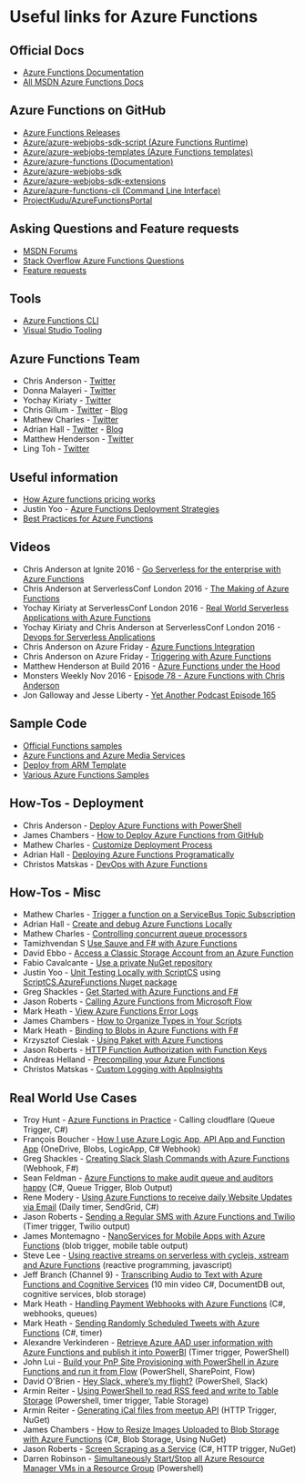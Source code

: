 # Useful links for Azure Functions

## Official Docs

* [Azure Functions Documentation](https://azure.microsoft.com/en-us/documentation/services/functions/)
* [All MSDN Azure Functions Docs](https://azure.microsoft.com/en-us/documentation/articles/?product=functions)

## Azure Functions on GitHub

* [Azure Functions Releases](https://github.com/Azure/azure-webjobs-sdk-script/releases)
* [Azure/azure-webjobs-sdk-script (Azure Functions Runtime)](https://github.com/Azure/azure-webjobs-sdk-script)
* [Azure/azure-webjobs-templates (Azure Functions templates)](https://github.com/Azure/azure-webjobs-sdk-templates)
* [Azure/azure-functions (Documentation)](https://github.com/Azure/azure-functions)
* [Azure/azure-webjobs-sdk](https://github.com/azure/azure-webjobs-sdk)
* [Azure/azure-webjobs-sdk-extensions](https://github.com/Azure/azure-webjobs-sdk-extensions)
* [Azure/azure-functions-cli (Command Line Interface)](https://github.com/azure/azure-functions-cli)
* [ProjectKudu/AzureFunctionsPortal](https://github.com/projectkudu/AzureFunctionsPortal)

## Asking Questions and Feature requests

* [MSDN Forums](https://social.msdn.microsoft.com/Forums/azure/en-US/home?forum=AzureFunctions)
* [Stack Overflow Azure Functions Questions](http://stackoverflow.com/questions/tagged/azure-functions)
* [Feature requests](https://feedback.azure.com/forums/355860-azure-functions)

## Tools

* [Azure Functions CLI](https://www.npmjs.com/package/azure-functions-cli)
* [Visual Studio Tooling](https://blogs.msdn.microsoft.com/webdev/2016/12/01/visual-studio-tools-for-azure-functions/)

## Azure Functions Team

* Chris Anderson - [Twitter](https://twitter.com/crandycodes)
* Donna Malayeri - [Twitter](https://twitter.com/lindydonna)
* Yochay Kiriaty - [Twitter](https://twitter.com/yochayk)
* Chris Gillum - [Twitter](https://twitter.com/cgillum) - [Blog](http://cgillum.tech/)
* Mathew Charles - [Twitter](https://twitter.com/mathew_charles)
* Adrian Hall - [Twitter](https://twitter.com/FizzyInTheHall) - [Blog](https://shellmonger.com/)
* Matthew Henderson - [Twitter](https://twitter.com/mattchenderson)
* Ling Toh - [Twitter](https://twitter.com/ling_toh)

## Useful information

* [How Azure functions pricing works](https://buildazure.com/2016/10/11/how-azure-functions-pricing-works/)
* Justin Yoo - [Azure Functions Deployment Strategies](https://blog.kloud.com.au/2016/09/04/azure-functions-deployment-strategies/)
* [Best Practices for Azure Functions](https://docs.microsoft.com/en-us/azure/azure-functions/functions-best-practices)

## Videos

* Chris Anderson at Ignite 2016 -  [Go Serverless for the enterprise with Azure Functions](https://www.youtube.com/watch?v=8x5sBBUP6pM)
* Chris Anderson at ServerlessConf London 2016 - [The Making of Azure Functions](https://www.youtube.com/watch?v=yJ9KnTw1kyc)
* Yochay Kiriaty at ServerlessConf London 2016 - [Real World Serverless Applications with Azure Functions](https://www.youtube.com/watch?v=Uu5bDYWhVtM)
* Yochay Kiriaty and Chris Anderson at ServerlessConf London 2016 - [Devops for Serverless Applications](https://www.youtube.com/watch?v=TlHXzZ16Z3Q)
* Chris Anderson on Azure Friday - [Azure Functions Integration](https://channel9.msdn.com/Shows/Azure-Friday/Azure-functions-integration?WT.mc_id=DX_MVP4025064)
* Chris Anderson on Azure Friday - [Triggering with Azure Functions](https://channel9.msdn.com/Shows/Azure-Friday/Triggering-with-Azure-Functions?WT.mc_id=DX_MVP4025064)
* Matthew Henderson at Build 2016 - [Azure Functions under the Hood](https://www.youtube.com/watch?v=uiqc0iWwAzw)
* Monsters Weekly Nov 2016 - [Episode 78 - Azure Functions with Chris Anderson](http://aspnetmonsters.com/2016/11/monsters-weekly%5Cep78/)
* Jon Galloway and Jesse Liberty - [Yet Another Podcast Episode 165](http://jesseliberty.com/2017/01/11/yet-another-podcast-165-jon-galloway-on-azure-functions/)

## Sample Code

* [Official Functions samples](https://github.com/azure/azure-webjobs-sdk-script-samples)
* [Azure Functions and Azure Media Services](https://github.com/Azure-Samples/media-services-dotnet-functions-integration)
* [Deploy from ARM Template](https://github.com/davidebbo-test/FunctionsSamples)
* [Various Azure Functions Samples](https://github.com/guitarrapc/AzureFunctionsIntroduction)

## How-Tos - Deployment
* Chris Anderson - [Deploy Azure Functions with PowerShell](http://stackoverflow.com/questions/36730898/deploy-to-azure-functions-using-powershell/36731134#36731134)
* James Chambers - [How to Deploy Azure Functions from GitHub](http://jameschambers.com/2016/11/deploy-functions-from-github/)
* Mathew Charles - [Customize Deployment Process](http://stackoverflow.com/a/40532400/7532)
* Adrian Hall - [Deploying Azure Functions Programatically](https://shellmonger.com/2016/12/02/deploying-azure-functions-automatically/)
* Christos Matskas - [DevOps with Azure Functions](https://cmatskas.com/devops-with-azure-functions-a-holistic-approach/)

## How-Tos - Misc

* Mathew Charles - [Trigger a function on a ServiceBus Topic Subscription](http://stackoverflow.com/a/36722329)
* Adrian Hall - [Create and debug Azure Functions Locally](https://shellmonger.com/2016/10/31/creating-and-debugging-azure-functions-locally/)
* Mathew Charles - [Controlling concurrent queue processors](http://stackoverflow.com/a/40096267)
* Tamizhvendan S [Use Sauve and F# with Azure Functions](http://blog.tamizhvendan.in/blog/2016/09/19/scale-up-azure-functions-in-f-number-using-suave/)
* David Ebbo - [Access a Classic Storage Account from an Azure Function](http://stackoverflow.com/a/37365811)
* Fabio Cavalcante - [Use a private NuGet repository](http://stackoverflow.com/a/39536289)
* Justin Yoo - [Unit Testing Locally with ScriptCS](https://blog.kloud.com.au/2016/09/05/testing-azure-functions-in-emulated-environment-with-scriptcs/) using [ScriptCS.AzureFunctions Nuget package](https://www.nuget.org/packages/ScriptCs.AzureFunctions)
* Greg Shackles - [Get Started with Azure Functions and F#](http://gregshackles.com/getting-started-with-azure-functions-and-f/)
* Jason Roberts - [Calling Azure Functions from Microsoft Flow](http://dontcodetired.com/blog/post/Serverless-Computing-and-Workflows-with-Azure-Functions-and-Microsoft-Flow)
* Mark Heath - [View Azure Functions Error Logs](http://markheath.net/post/three-ways-view-error-logs-azure-functions)
* James Chambers - [How to Organize Types in Your Scripts](http://jameschambers.com/2016/11/How-to-organize-types-in-your-scripts/)
* Mark Heath - [Binding to Blobs in Azure Functions with F#](http://markheath.net/post/using-blobs-in-azure-functions-with-fsharp)
* Krzysztof Cieslak - [Using Paket with Azure Functions](http://kcieslak.io/Using-Paket-with-Azure-Functions)
* Jason Roberts - [HTTP Function Authorization with Function Keys](http://dontcodetired.com/blog/post/Azure-HTTP-Function-Authorization-with-Function-Keys)
* Andreas Helland - [Precompiling your Azure Functions](https://contos.io/precompiling-your-azure-functions-2335bd1def1d#.b8tdfrjs4)
* Christos Matskas - [Custom Logging with AppInsights](https://cmatskas.com/azure-functions-custom-logging-with-appinsights/)

## Real World Use Cases

* Troy Hunt - [Azure Functions in Practice](https://www.troyhunt.com/azure-functions-in-practice/) - Calling cloudflare (Queue Trigger, C#)
* François Boucher - [How I use Azure Logic App, API App and Function App](http://www.frankysnotes.com/2016/10/how-i-use-azure-app-api-app-and.html) (OneDrive, Blobs, LogicApp, C# Webhook)
* Greg Shackles - [Creating Slack Slash Commands with Azure Functions](https://gregshackles.com/creating-slack-slash-commands-with-azure-functions/) (Webhook, F#)
* Sean Feldman - [Azure Functions to make audit queue and auditors happy](https://weblogs.asp.net/sfeldman/azure-functions-to-make-audit-queue-and-auditors-happy) (C#, Queue Trigger, Blob Output)
* Rene Modery - [Using Azure Functions to receive daily Website Updates via Email](http://modery.net/using-azure-functions-to-receive-daily-website-updates-via-email/) (Daily timer, SendGrid, C#)
* Jason Roberts - [Sending a Regular SMS with Azure Functions and Twilio](http://dontcodetired.com/blog/post/Sending-a-Regular-SMS-with-Azure-Functions-and-Twilio) (Timer trigger, Twilio output)
* James Montemagno - [NanoServices for Mobile Apps with Azure Functions](https://blog.xamarin.com/nano-services-for-mobile-apps-with-azure-functions/) (blob trigger, mobile table output)
* Steve Lee - [Using reactive streams on serverless with cyclejs, xstream and Azure Functions](http://opendirective.net/blog/2016/10/exploring-reactive-streams-with-serverless-xstream-cyclejs-and-azure-functions/?platform=hootsuite) (reactive programming, javascript)
* Jeff Branch (Channel 9) - [Transcribing Audio to Text with Azure Functions and Cognitive Services](https://channel9.msdn.com/Blogs/MTC-After-Hours/Transcribing-Audio-to-Text-With-Azure-Functions-and-Cognitive-Services) (10 min video C#, DocumentDB out, cognitive services, blob storage)
* Mark Heath - [Handling Payment Webhooks with Azure Functions](http://markheath.net/post/payment-webhooks-azure-functions) (C#, webhooks, queues)
* Mark Heath - [Sending Randomly Scheduled Tweets with Azure Functions](http://markheath.net/post/randomly-scheduled-tweets-azure-functions) (C#, timer)
* Alexandre Verkinderen - [Retrieve Azure AAD user information with Azure Functions and publish it into PowerBI](http://www.mscloud.be/retrieve-azure-aad-user-information-with-azure-functions-and-publish-it-into-powerbi/) (Timer trigger, PowerShell)
* John Lui - [Build your PnP Site Provisioning with PowerShell in Azure Functions and run it from Flow](http://johnliu.net/blog/2016/11/build-your-pnp-site-provisioning-with-powershell-in-azure-functions-and-run-it-from-flow) (PowerShell, SharePoint, Flow)
* David O'Brien - [Hey Slack, where’s my flight?](https://blogs.msdn.microsoft.com/mvpawardprogram/2016/11/08/hey-slack-wheres-my-flight/) (PowerShell, Slack)
* Armin Reiter - [Using PowerShell to read RSS feed and write to Table Storage](https://codehollow.com/2016/11/working-azure-functions-part-1-powershell/) (Powershell, timer trigger, Table Storage)
* Armin Reiter - [Generating iCal files from meetup API](https://codehollow.com/2016/11/working-with-azure-functions-part-2-c) (HTTP Trigger, NuGet)
* James Chambers - [How to Resize Images Uploaded to Blob Storage with Azure Functions](http://jameschambers.com/2016/11/Resizing-Images-Using-Azure-Functions/) (C#, Blob Storage, Using NuGet)
* Jason Roberts - [Screen Scraping as a Service](http://dontcodetired.com/blog/post/Screen-Scraping-As-A-Service-with-Azure-Functions-in-5-Mins) (C#, HTTP trigger, NuGet)
* Darren Robinson - [Simultaneously Start/Stop all Azure Resource Manager VMs in a Resource Group](https://blog.kloud.com.au/2017/01/06/how-to-create-an-azure-function-app-to-simultaneously-startstop-all-virtual-machines-in-a-resource-group/) (Powershell)
